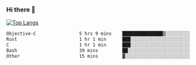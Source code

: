 ### Hi there 👋

<!--
**3Xpl0it3r/3Xpl0it3r** is a ✨ _special_ ✨ repository because its `README.md` (this file) appears on your GitHub profile.

Here are some ideas to get you started:

- 🔭 I’m currently working on ...
- 🌱 I’m currently learning ...
- 👯 I’m looking to collaborate on ...
- 🤔 I’m looking for help with ...
- 💬 Ask me about ...
- 📫 How to reach me: ...
- 😄 Pronouns: ...
- ⚡ Fun fact: ...
-->


[![Top Langs](https://github-readme-stats.vercel.app/api/top-langs/?username=3Xpl0it3r&layout=compact)](https://github.com/3Xpl0it3r/3Xpl0it3r)

<!--START_SECTION:waka-->

```txt
Objective-C                5 hrs 9 mins    ███████████████▒░░░░░░░░░   61.17 %
Rust                       1 hr 1 min      ███░░░░░░░░░░░░░░░░░░░░░░   12.23 %
C                          1 hr 1 min      ███░░░░░░░░░░░░░░░░░░░░░░   12.10 %
Bash                       39 mins         ██░░░░░░░░░░░░░░░░░░░░░░░   07.76 %
Other                      15 mins         ▓░░░░░░░░░░░░░░░░░░░░░░░░   03.09 %
```

<!--END_SECTION:waka-->
